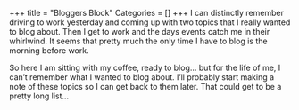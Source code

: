 +++
title = "Bloggers Block"
Categories = []
+++
I can distinctly remember driving to work yesterday and coming up with two topics that I really wanted to blog about. Then I get to work and the days events catch me in their whirlwind. It seems that pretty much the only time I have to blog is the morning before work.

So here I am sitting with my coffee, ready to blog&#8230; but for the life of me, I can&#8217;t remember what I wanted to blog about. I&#8217;ll probably start making a note of these topics so I can get back to them later. That could get to be a pretty long list&#8230;
